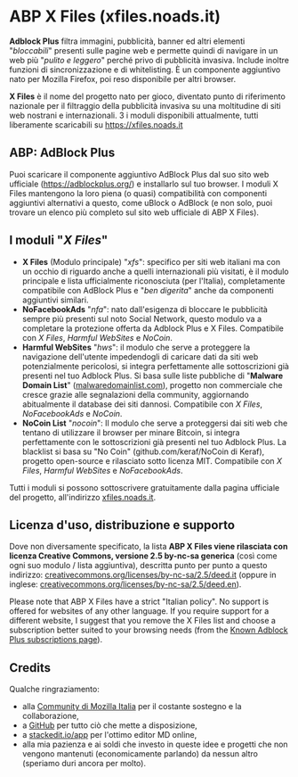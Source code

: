 
ABP X Files (xfiles.noads.it)
===================
**Adblock Plus** filtra immagini, pubblicità, banner ed altri elementi "*bloccabili*" presenti sulle pagine web e permette quindi di navigare in un web più "*pulito e leggero*" perché privo di pubblicità invasiva. Include inoltre funzioni di sincronizzazione e di whitelisting. È un componente aggiuntivo nato per Mozilla Firefox, poi reso disponibile per altri browser.

**X Files** è il nome del progetto nato per gioco, diventato punto di riferimento nazionale per il filtraggio della pubblicità invasiva su una moltitudine di siti web nostrani e internazionali. 3 i moduli disponibili attualmente, tutti liberamente scaricabili su https://xfiles.noads.it

ABP: AdBlock Plus
-----------------

Puoi scaricare il componente aggiuntivo AdBlock Plus dal suo sito web ufficiale (https://adblockplus.org/) e installarlo sul tuo browser.  I moduli X Files mantengono la loro piena (o quasi) compatibilità con componenti aggiuntivi alternativi a questo, come uBlock o AdBlock (e non solo, puoi trovare un elenco più completo sul sito web ufficiale di ABP X Files).

I moduli "*X Files*"
-------------------

 - **X Files** (Modulo principale) "*xfs*": specifico per siti web italiani ma con un occhio di riguardo anche a quelli internazionali più visitati, è il modulo principale e lista ufficialmente riconosciuta (per l'Italia), completamente compatibile con AdBlock Plus e "*ben digerita*" anche da componenti aggiuntivi similari.
 - **NoFacebookAds** "*nfa*": nato dall'esigenza di bloccare le pubblicità sempre più presenti sul noto Social Network, questo modulo va a completare la protezione offerta da Adblock Plus e X Files. Compatibile con *X Files*, *Harmful WebSites* e *NoCoin*.
 - **Harmful WebSites** "*hws*": il modulo che serve a proteggere la navigazione dell'utente impedendogli di caricare dati da siti web potenzialmente pericolosi, si integra perfettamente alle sottoscrizioni già presenti nel tuo Adblock Plus. Si basa sulle liste pubbliche di "**Malware Domain List**" ([malwaredomainlist.com](http://www.malwaredomainlist.com/)), progetto non commerciale che cresce grazie alle segnalazioni della community, aggiornando abitualmente il database dei siti dannosi. Compatibile con *X Files*, *NoFacebookAds* e *NoCoin*.
 - **NoCoin List** "*nocoin*": Il modulo che serve a proteggersi dai siti web che tentano di utilizzare il browser per minare Bitcoin, si integra perfettamente con le sottoscrizioni già presenti nel tuo Adblock Plus. La blacklist si basa su "No Coin" (github.com/keraf/NoCoin di Keraf), progetto open-source e rilasciato sotto licenza MIT. Compatibile con *X Files*, *Harmful WebSites* e *NoFacebookAds*.

Tutti i moduli si possono sottoscrivere gratuitamente dalla pagina ufficiale del progetto, all'indirizzo [xfiles.noads.it](https://xfiles.noads.it/).

Licenza d'uso, distribuzione e supporto
---------------------------------------

Dove non diversamente specificato, la lista **ABP X Files viene rilasciata con licenza Creative Commons, versione 2.5 by-nc-sa generica** (così come ogni suo modulo / lista aggiuntiva), descritta punto per punto a questo indirizzo: [creativecommons.org/licenses/by-nc-sa/2.5/deed.it](https://creativecommons.org/licenses/by-nc-sa/2.5/deed.it) (oppure in inglese: [creativecommons.org/licenses/by-nc-sa/2.5/deed.en](https://creativecommons.org/licenses/by-nc-sa/2.5/deed.en)).

Please note that ABP X Files have a strict "Italian policy". No support is offered for websites of any other language. If you require support for a different website, I suggest that you remove the X Files list and choose a subscription better suited to your browsing needs (from the [Known Adblock Plus subscriptions page](http://adblockplus.org/en/subscriptions)).

Credits
-------
Qualche ringraziamento:

 - alla [Community di Mozilla Italia](https://forum.mozillaitalia.org) per il costante sostegno e la collaborazione,
 - a [GitHub](https://github.com/) per tutto ciò che mette a disposizione,
 - a [stackedit.io/app](https://stackedit.io/app) per l'ottimo editor MD online,
 - alla mia pazienza e ai soldi che investo in queste idee e progetti che non vengono mantenuti (economicamente parlando) da nessun altro (speriamo duri ancora per molto).
